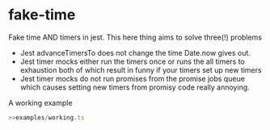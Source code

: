# fake-time

Fake time AND timers in jest.  This here thing aims to solve three(!) problems
 - Jest advanceTimersTo does not change the time Date.now gives out.
 - Jest timer mocks either run the timers once or runs the all timers to 
      exhaustion both of which result in funny if your timers set up new timers
 - Jest timer mocks do not run promises from the promise jobs queue which 
      causes setting new timers from promisy code really annoying.

A working example

```js
>>examples/working.ts
```
